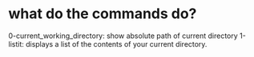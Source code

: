 # what do the commands do?
0-current_working_directory: show absolute path of current directory
1-listit: displays a list of the contents of your current directory.